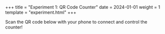 +++
title = "Experiment 1: QR Code Counter"
date = 2024-01-01
weight = 1
template = "experiment.html"
+++

Scan the QR code below with your phone to connect and control the counter! 